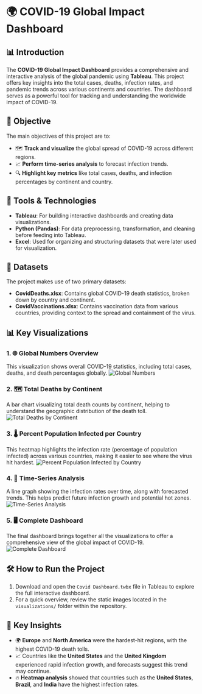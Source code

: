 # 🌍 **COVID-19 Global Impact Dashboard**

## 📊 **Introduction**
The **COVID-19 Global Impact Dashboard** provides a comprehensive and interactive analysis of the global pandemic using **Tableau**. This project offers key insights into the total cases, deaths, infection rates, and pandemic trends across various continents and countries. The dashboard serves as a powerful tool for tracking and understanding the worldwide impact of COVID-19.

## 🎯 **Objective**
The main objectives of this project are to:
- 🗺️ **Track and visualize** the global spread of COVID-19 across different regions.
- 📈 **Perform time-series analysis** to forecast infection trends.
- 🔍 **Highlight key metrics** like total cases, deaths, and infection percentages by continent and country.

## 🔧 **Tools & Technologies**
- **Tableau**: For building interactive dashboards and creating data visualizations.
- **Python (Pandas)**: For data preprocessing, transformation, and cleaning before feeding into Tableau.
- **Excel**: Used for organizing and structuring datasets that were later used for visualization.

## 📂 **Datasets**
The project makes use of two primary datasets:
- **CovidDeaths.xlsx**: Contains global COVID-19 death statistics, broken down by country and continent.
- **CovidVaccinations.xlsx**: Contains vaccination data from various countries, providing context to the spread and containment of the virus.

## 📊 **Key Visualizations**

### 1. 🌐 **Global Numbers Overview**
This visualization shows overall COVID-19 statistics, including total cases, deaths, and death percentages globally.
![Global Numbers](https://github.com/user-attachments/assets/4cf89747-dba9-4bb3-b3c9-aec6ccd8a846)

### 2. 🗺️ **Total Deaths by Continent**
A bar chart visualizing total death counts by continent, helping to understand the geographic distribution of the death toll.
![Total Deaths by Continent](https://github.com/user-attachments/assets/cec5f679-2c3c-42c0-a6d5-1ea8c5b31a85)

### 3. 🌡️ **Percent Population Infected per Country**
This heatmap highlights the infection rate (percentage of population infected) across various countries, making it easier to see where the virus hit hardest.
![Percent Population Infected by Country](https://github.com/user-attachments/assets/e3da2872-05b7-45de-8d8e-96d010045b1a)

### 4. 📅 **Time-Series Analysis**
A line graph showing the infection rates over time, along with forecasted trends. This helps predict future infection growth and potential hot zones.
![Time-Series Analysis](https://github.com/user-attachments/assets/77630b8f-692b-4f28-a8c7-c2f47932f882)

### 5. 🖥️ **Complete Dashboard**
The final dashboard brings together all the visualizations to offer a comprehensive view of the global impact of COVID-19.
![Complete Dashboard](https://github.com/user-attachments/assets/00e272b9-aa75-4bac-99e6-550a83e50ab5)

## 🛠️ **How to Run the Project**
1. Download and open the `Covid Dashboard.twbx` file in Tableau to explore the full interactive dashboard.
2. For a quick overview, review the static images located in the `visualizations/` folder within the repository.

## 📌 **Key Insights**
- 🌍 **Europe** and **North America** were the hardest-hit regions, with the highest COVID-19 death tolls.
- 📈 Countries like the **United States** and the **United Kingdom** experienced rapid infection growth, and forecasts suggest this trend may continue.
- 🔥 **Heatmap analysis** showed that countries such as the **United States**, **Brazil**, and **India** have the highest infection rates.


